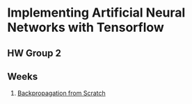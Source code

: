 # Implementing Artificial Neural Networks with Tensorflow

## HW Group 2

## Weeks

1.  [Backpropagation from Scratch](backprop_from_scratch)